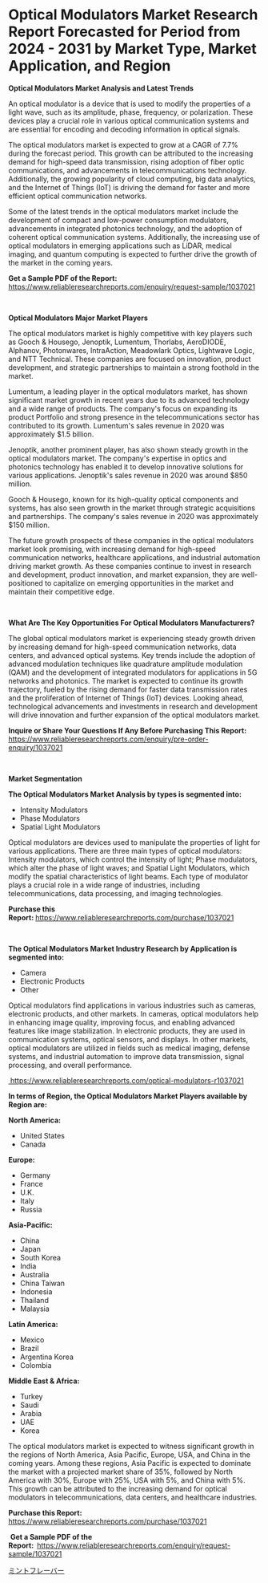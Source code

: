 <p><h1>Optical Modulators Market Research Report Forecasted for Period from 2024 -  2031 by Market Type, Market Application, and Region</h1></p><p><strong>Optical Modulators Market Analysis and Latest Trends</strong></p>
<p><p>An optical modulator is a device that is used to modify the properties of a light wave, such as its amplitude, phase, frequency, or polarization. These devices play a crucial role in various optical communication systems and are essential for encoding and decoding information in optical signals.</p><p>The optical modulators market is expected to grow at a CAGR of 7.7% during the forecast period. This growth can be attributed to the increasing demand for high-speed data transmission, rising adoption of fiber optic communications, and advancements in telecommunications technology. Additionally, the growing popularity of cloud computing, big data analytics, and the Internet of Things (IoT) is driving the demand for faster and more efficient optical communication networks.</p><p>Some of the latest trends in the optical modulators market include the development of compact and low-power consumption modulators, advancements in integrated photonics technology, and the adoption of coherent optical communication systems. Additionally, the increasing use of optical modulators in emerging applications such as LiDAR, medical imaging, and quantum computing is expected to further drive the growth of the market in the coming years.</p></p>
<p><strong>Get a Sample PDF of the Report:&nbsp;</strong> <a href="https://www.reliableresearchreports.com/enquiry/request-sample/1037021">https://www.reliableresearchreports.com/enquiry/request-sample/1037021</a></p>
<p>&nbsp;</p>
<p><strong>Optical Modulators Major Market Players</strong></p>
<p><p>The optical modulators market is highly competitive with key players such as Gooch & Housego, Jenoptik, Lumentum, Thorlabs, AeroDIODE, Alphanov, Photonwares, IntraAction, Meadowlark Optics, Lightwave Logic, and NTT Technical. These companies are focused on innovation, product development, and strategic partnerships to maintain a strong foothold in the market.</p><p>Lumentum, a leading player in the optical modulators market, has shown significant market growth in recent years due to its advanced technology and a wide range of products. The company's focus on expanding its product Portfolio and strong presence in the telecommunications sector has contributed to its growth. Lumentum's sales revenue in 2020 was approximately $1.5 billion.</p><p>Jenoptik, another prominent player, has also shown steady growth in the optical modulators market. The company's expertise in optics and photonics technology has enabled it to develop innovative solutions for various applications. Jenoptik's sales revenue in 2020 was around $850 million.</p><p>Gooch & Housego, known for its high-quality optical components and systems, has also seen growth in the market through strategic acquisitions and partnerships. The company's sales revenue in 2020 was approximately $150 million.</p><p>The future growth prospects of these companies in the optical modulators market look promising, with increasing demand for high-speed communication networks, healthcare applications, and industrial automation driving market growth. As these companies continue to invest in research and development, product innovation, and market expansion, they are well-positioned to capitalize on emerging opportunities in the market and maintain their competitive edge.</p></p>
<p>&nbsp;</p>
<p><strong>What Are The Key Opportunities For Optical Modulators Manufacturers?</strong></p>
<p><p>The global optical modulators market is experiencing steady growth driven by increasing demand for high-speed communication networks, data centers, and advanced optical systems. Key trends include the adoption of advanced modulation techniques like quadrature amplitude modulation (QAM) and the development of integrated modulators for applications in 5G networks and photonics. The market is expected to continue its growth trajectory, fueled by the rising demand for faster data transmission rates and the proliferation of Internet of Things (IoT) devices. Looking ahead, technological advancements and investments in research and development will drive innovation and further expansion of the optical modulators market.</p></p>
<p><strong>Inquire or Share Your Questions If Any Before Purchasing This Report:</strong> <a href="https://www.reliableresearchreports.com/enquiry/pre-order-enquiry/1037021">https://www.reliableresearchreports.com/enquiry/pre-order-enquiry/1037021</a></p>
<p>&nbsp;</p>
<p><strong>Market Segmentation</strong></p>
<p><strong>The Optical Modulators Market Analysis by types is segmented into:</strong></p>
<p><ul><li>Intensity Modulators</li><li>Phase Modulators</li><li>Spatial Light Modulators</li></ul></p>
<p><p>Optical modulators are devices used to manipulate the properties of light for various applications. There are three main types of optical modulators: Intensity modulators, which control the intensity of light; Phase modulators, which alter the phase of light waves; and Spatial Light Modulators, which modify the spatial characteristics of light beams. Each type of modulator plays a crucial role in a wide range of industries, including telecommunications, data processing, and imaging technologies.</p></p>
<p><strong>Purchase this Report:&nbsp;</strong><a href="https://www.reliableresearchreports.com/purchase/1037021">https://www.reliableresearchreports.com/purchase/1037021</a></p>
<p>&nbsp;</p>
<p><strong>The Optical Modulators Market Industry Research by Application is segmented into:</strong></p>
<p><ul><li>Camera</li><li>Electronic Products</li><li>Other</li></ul></p>
<p><p>Optical modulators find applications in various industries such as cameras, electronic products, and other markets. In cameras, optical modulators help in enhancing image quality, improving focus, and enabling advanced features like image stabilization. In electronic products, they are used in communication systems, optical sensors, and displays. In other markets, optical modulators are utilized in fields such as medical imaging, defense systems, and industrial automation to improve data transmission, signal processing, and overall performance.</p></p>
<p><a href="https://www.reliableresearchreports.com/optical-modulators-r1037021">&nbsp;https://www.reliableresearchreports.com/optical-modulators-r1037021</a></p>
<p><strong>In terms of Region, the Optical Modulators Market Players available by Region are:</strong></p>
<p>
    <p> <strong> North America: </strong>
        <ul>
            <li>United States</li>
            <li>Canada</li>
        </ul>
        </p> 
    <p> <strong> Europe: </strong>
        <ul>
            <li>Germany</li>
            <li>France</li>
            <li>U.K.</li>
            <li>Italy</li>
            <li>Russia</li>
        </ul>
        </p> 
    <p> <strong> Asia-Pacific: </strong>
        <ul>
            <li>China</li>
            <li>Japan</li>
            <li>South Korea</li>
            <li>India</li>
            <li>Australia</li>
            <li>China Taiwan</li>
            <li>Indonesia</li>
            <li>Thailand</li>
            <li>Malaysia</li>
        </ul>
        </p> 
    <p> <strong> Latin America: </strong>
        <ul>
            <li>Mexico</li>
            <li>Brazil</li>
            <li>Argentina Korea</li>
            <li>Colombia</li>
        </ul>
        </p> 
    <p> <strong> Middle East & Africa: </strong>
        <ul>
            <li>Turkey</li>
            <li>Saudi</li>
            <li>Arabia</li>
            <li>UAE</li>
            <li>Korea</li>
        </ul>
    </p>
    </p>
<p><p>The optical modulators market is expected to witness significant growth in the regions of North America, Asia Pacific, Europe, USA, and China in the coming years. Among these regions, Asia Pacific is expected to dominate the market with a projected market share of 35%, followed by North America with 30%, Europe with 25%, USA with 5%, and China with 5%. This growth can be attributed to the increasing demand for optical modulators in telecommunications, data centers, and healthcare industries.</p></p>
<p><strong>Purchase this Report: </strong><a href="https://www.reliableresearchreports.com/purchase/1037021">https://www.reliableresearchreports.com/purchase/1037021</a></p>
<p>&nbsp;<strong>Get a Sample PDF of the Report:&nbsp;&nbsp;</strong><a href="https://www.reliableresearchreports.com/enquiry/request-sample/1037021">https://www.reliableresearchreports.com/enquiry/request-sample/1037021</a></p>
<p><strong></strong></p>
<p><p><a href="https://github.com/Sophiaard2003/Market-Research-Report-List-1/blob/main/309586821850.md">ミントフレーバー</a></p></p>
